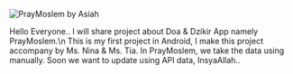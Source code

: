 ![PrayMoslem by Asiah](https://github.com/asiahh278/PrayMoslem/assets/129921273/968ef734-bf30-4b25-bc6d-728958a35225)

Hello Everyone..
I will share project about Doa & Dzikir App namely PrayMoslem.\n
This is my first project in Android, I make this project accompany by Ms. Nina & Ms. Tia.
In PrayMoslem, we take the data using manually. Soon we want to update using API data, InsyaAllah..
